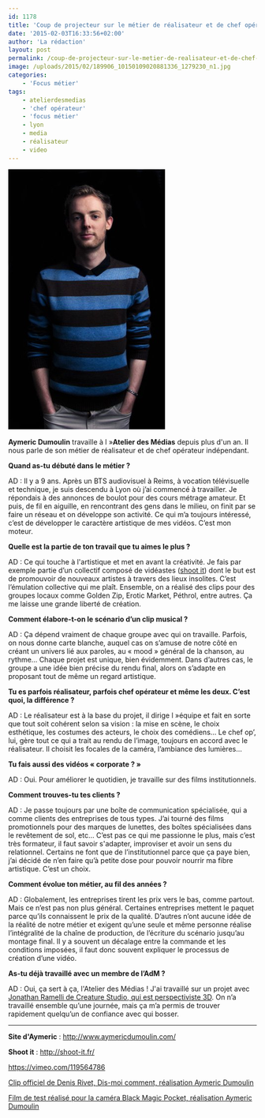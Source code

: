 ```yaml
---
id: 1178
title: 'Coup de projecteur sur le métier de réalisateur et de chef opérateur'
date: '2015-02-03T16:33:56+02:00'
author: 'La rédaction'
layout: post
permalink: /coup-de-projecteur-sur-le-metier-de-realisateur-et-de-chef-operateur/
image: /uploads/2015/02/189906_10150109020881336_1279230_n1.jpg
categories:
    - 'Focus métier'
tags:
    - atelierdesmedias
    - 'chef opérateur'
    - 'focus métier'
    - lyon
    - media
    - réalisateur
    - video
---
```


**![189906_10150109020881336_1279230_n](/uploads/2015/02/189906_10150109020881336_1279230_n.jpg)**

**Aymeric Dumoulin** travaille à l »**Atelier des Médias** depuis plus d'un an. Il nous parle de son métier de réalisateur et de chef opérateur indépendant.

**Quand as-tu débuté dans le métier ?**

AD : Il y a 9 ans. Après un BTS audiovisuel à Reims, à vocation télévisuelle et technique, je suis descendu à Lyon où j’ai commencé à travailler. Je répondais à des annonces de boulot pour des cours métrage amateur. Et puis, de fil en aiguille, en rencontrant des gens dans le milieu, on finit par se faire un réseau et on développe son activité. Ce qui m’a toujours intéressé, c’est de développer le caractère artistique de mes vidéos. C’est mon moteur.

**Quelle est la partie de ton travail que tu aimes le plus ?**

AD : Ce qui touche à l'artistique et met en avant la créativité. Je fais par exemple partie d’un collectif composé de vidéastes ([shoot it](http://shoot-it.fr/)) dont le but est de promouvoir de nouveaux artistes à travers des lieux insolites. C’est l’émulation collective qui me plaît. Ensemble, on a réalisé des clips pour des groupes locaux comme Golden Zip, Erotic Market, Péthrol, entre autres. Ça me laisse une grande liberté de création.

**Comment élabore-t-on le scénario d’un clip musical ?**

AD : Ça dépend vraiment de chaque groupe avec qui on travaille. Parfois, on nous donne carte blanche, auquel cas on s’amuse de notre côté en créant un univers lié aux paroles, au « mood » général de la chanson, au rythme… Chaque projet est unique, bien évidemment. Dans d’autres cas, le groupe a une idée bien précise du rendu final, alors on s’adapte en proposant tout de même un regard artistique.

**Tu es parfois réalisateur, parfois chef opérateur et même les deux. C’est quoi, la différence ?**

AD : Le réalisateur est à la base du projet, il dirige l »équipe et fait en sorte que tout soit cohérent selon sa vision : la mise en scène, le choix esthétique, les costumes des acteurs, le choix des comédiens… Le chef op’, lui, gère tout ce qui a trait au rendu de l’image, toujours en accord avec le réalisateur. Il choisit les focales de la caméra, l’ambiance des lumières…

**Tu fais aussi des vidéos « corporate ? »**

AD : Oui. Pour améliorer le quotidien, je travaille sur des films institutionnels.

**Comment trouves-tu tes clients ?**

AD : Je passe toujours par une boîte de communication spécialisée, qui a comme clients des entreprises de tous types. J’ai tourné des films promotionnels pour des marques de lunettes, des boîtes spécialisées dans le revêtement de sol, etc… C’est pas ce qui me passionne le plus, mais c’est très formateur, il faut savoir s'adapter, improviser et avoir un sens du relationnel. Certains ne font que de l’institutionnel parce que ça paye bien, j’ai décidé de n’en faire qu’à petite dose pour pouvoir nourrir ma fibre artistique. C’est un choix.

**Comment évolue ton métier, au fil des années ?**

AD : Globalement, les entreprises tirent les prix vers le bas, comme partout. Mais ce n’est pas non plus général. Certaines entreprises mettent le paquet parce qu’ils connaissent le prix de la qualité. D’autres n’ont aucune idée de la réalité de notre métier et exigent qu’une seule et même personne réalise l’intégralité de la chaîne de production, de l’écriture du scénario jusqu’au montage final. Il y a souvent un décalage entre la commande et les conditions imposées, il faut donc souvent expliquer le processus de création d’une vidéo.

**As-tu déjà travaillé avec un membre de l’AdM ?**

AD : Oui, ça sert à ça, l'Atelier des Médias ! J'ai travaillé sur un projet avec [Jonathan Ramelli de Creature Studio, qui est perspectiviste 3D](http://www.creature-studio.com/">www.creature-studio.com "Perspective 3D à Lyon"). On n’a travaillé ensemble qu’une journée, mais ça m’a permis de trouver rapidement quelqu’un de confiance avec qui bosser.

- - - - - -

**Site d'Aymeric** : http://www.aymericdumoulin.com/

**Shoot it** : <http://shoot-it.fr/>

https://vimeo.com/119564786

[Clip officiel de Denis Rivet, Dis-moi comment, réalisation Aymeric Dumoulin](https://www.youtube.com/watch?v=X1FYvFI9io8)

[Film de test réalisé pour la caméra Black Magic Pocket, réalisation Aymeric Dumoulin](https://www.youtube.com/watch?v=smX6xC5k1PE)